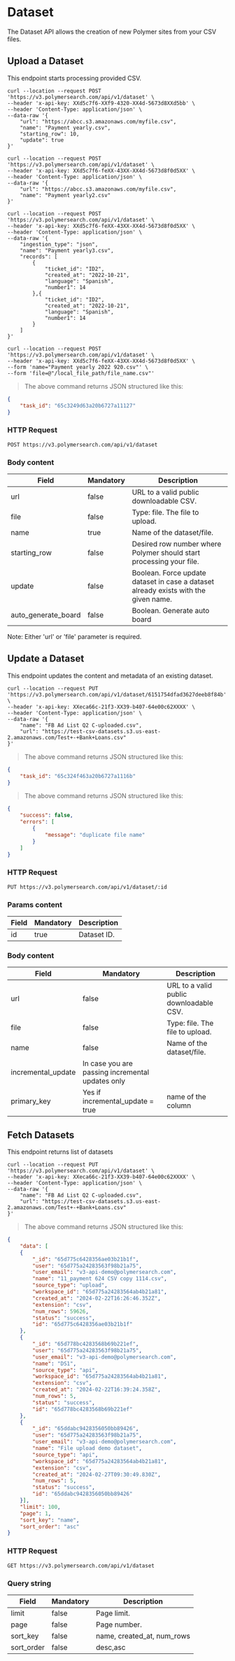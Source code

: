 # Dataset

The Dataset API allows the creation of new Polymer sites from your CSV files.


## Upload a Dataset

This endpoint starts processing provided CSV.

```shell
curl --location --request POST 'https://v3.polymersearch.com/api/v1/dataset' \
--header 'x-api-key: XXd5c7f6-XXf9-4320-XX4d-5673d8XXd5bb' \
--header 'Content-Type: application/json' \
--data-raw '{
    "url": "https://abcc.s3.amazonaws.com/myfile.csv",
    "name": "Payment yearly.csv",
    "starting_row": 10,
    "update": true
}'
```

```shell
curl --location --request POST 'https://v3.polymersearch.com/api/v1/dataset' \
--header 'x-api-key: XXd5c7f6-feXX-43XX-XX4d-5673d8f0d5XX' \
--header 'Content-Type: application/json' \
--data-raw '{
    "url": "https://abcc.s3.amazonaws.com/myfile.csv",
    "name": "Payment yearly2.csv"
}'
```

```shell
curl --location --request POST 'https://v3.polymersearch.com/api/v1/dataset' \
--header 'x-api-key: XXd5c7f6-feXX-43XX-XX4d-5673d8f0d5XX' \
--header 'Content-Type: application/json' \
--data-raw '{
    "ingestion_type": "json",
    "name": "Payment yearly3.csv",
    "records": [
        {
            "ticket_id": "ID2",
            "created_at": "2022-10-21",
            "language": "Spanish",
            "number1": 14
        },{
            "ticket_id": "ID2",
            "created_at": "2022-10-21",
            "language": "Spanish",
            "number1": 14
        }
    ]
}'
```

```shell
curl --location --request POST 'https://v3.polymersearch.com/api/v1/dataset' \
--header 'x-api-key: XXd5c7f6-feXX-43XX-XX4d-5673d8f0d5XX' \
--form 'name="Payment yearly 2022 920.csv"' \
--form 'file=@"/local_file_path/file_name.csv"'
```

> The above command returns JSON structured like this:

```json
{
    "task_id": "65c3249d63a20b6727a11127"
}
```

### HTTP Request

`POST https://v3.polymersearch.com/api/v1/dataset`

### Body content

Field | Mandatory | Description
--------- | ------- | -----------
url | false | URL to a valid public downloadable CSV.
file | false | Type: file. The file to upload.
name | true | Name of the dataset/file.
starting_row | false | Desired row number where Polymer should start processing your file.
update | false | Boolean. Force update dataset in case a dataset already exists with the given name.
auto_generate_board | false | Boolean. Generate auto board

Note: Either 'url' or 'file' parameter is required.

## Update a Dataset

This endpoint updates the content and metadata of an existing dataset.

```shell
curl --location --request PUT 'https://v3.polymersearch.com/api/v1/dataset/6151754dfad3627deeb8f84b' \
--header 'x-api-key: XXeca66c-21f3-XX39-b407-64e00c62XXXX' \
--header 'Content-Type: application/json' \
--data-raw '{
    "name": "FB Ad List Q2 C-uploaded.csv",
    "url": "https://test-csv-datasets.s3.us-east-2.amazonaws.com/Test+-+Bank+Loans.csv"
}'
```


> The above command returns JSON structured like this:

```json
{
    "task_id": "65c324f463a20b6727a1116b"
}
```

> The above command returns JSON structured like this:

```json
{
    "success": false,
    "errors": [
        {
            "message": "duplicate file name"
        }
    ]
}
```

### HTTP Request

`PUT https://v3.polymersearch.com/api/v1/dataset/:id`


### Params content

Field | Mandatory | Description
--------- | ------- | -----------
id | true | Dataset ID.

### Body content

Field | Mandatory | Description
--------- | ------- | -----------
url | false | URL to a valid public downloadable CSV.
file | false | Type: file. The file to upload.
name | false | Name of the dataset/file.
incremental_update | In case you are passing incremental updates only
primary_key | Yes if incremental_update = true | name of the column



## Fetch Datasets

This endpoint returns list of datasets

```shell
curl --location --request PUT 'https://v3.polymersearch.com/api/v1/dataset' \
--header 'x-api-key: XXeca66c-21f3-XX39-b407-64e00c62XXXX' \
--header 'Content-Type: application/json' \
--data-raw '{
    "name": "FB Ad List Q2 C-uploaded.csv",
    "url": "https://test-csv-datasets.s3.us-east-2.amazonaws.com/Test+-+Bank+Loans.csv"
}'
```


> The above command returns JSON structured like this:

```json
{
    "data": [
    {
        "_id": "65d775c6428356ae03b21b1f",
        "user": "65d775a24283563f98b21a75",
        "user_email": "v3-api-demo@polymersearch.com",
        "name": "11_payment 624 CSV copy 1114.csv",
        "source_type": "upload",
        "workspace_id": "65d775a24283564ab4b21a81",
        "created_at": "2024-02-22T16:26:46.352Z",
        "extension": "csv",
        "num_rows": 59626,
        "status": "success",
        "id": "65d775c6428356ae03b21b1f"
    },
    {
        "_id": "65d778bc4283568b69b221ef",
        "user": "65d775a24283563f98b21a75",
        "user_email": "v3-api-demo@polymersearch.com",
        "name": "DS1",
        "source_type": "api",
        "workspace_id": "65d775a24283564ab4b21a81",
        "extension": "csv",
        "created_at": "2024-02-22T16:39:24.358Z",
        "num_rows": 5,
        "status": "success",
        "id": "65d778bc4283568b69b221ef"
    },
    {
        "_id": "65ddabc9428356050bb89426",
        "user": "65d775a24283563f98b21a75",
        "user_email": "v3-api-demo@polymersearch.com",
        "name": "File upload demo dataset",
        "source_type": "api",
        "workspace_id": "65d775a24283564ab4b21a81",
        "extension": "csv",
        "created_at": "2024-02-27T09:30:49.830Z",
        "num_rows": 5,
        "status": "success",
        "id": "65ddabc9428356050bb89426"
    }],
    "limit": 100,
    "page": 1,
    "sort_key": "name",
    "sort_order": "asc"
}
```


### HTTP Request

`GET https://v3.polymersearch.com/api/v1/dataset`


### Query string

Field | Mandatory | Description
--------- | ------- | -----------
limit | false | Page limit.
page | false | Page number.
sort_key | false | name, created_at, num_rows
sort_order | false | desc,asc
